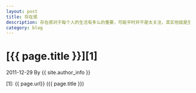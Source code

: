 ```yaml
---
layout: post
title: 存在感
description: 存在感对于每个人的生活有多么的重要，可能平时并不是太关注，其实他就是生活的全部
category: blog
---
```


# [{{ page.title }}][1]
2011-12-29 By {{ site.author_info }}





[ArchieX]:    http://archiex.github.com  "Archie"
[1]:    {{ page.url}}  ({{ page.title }})
